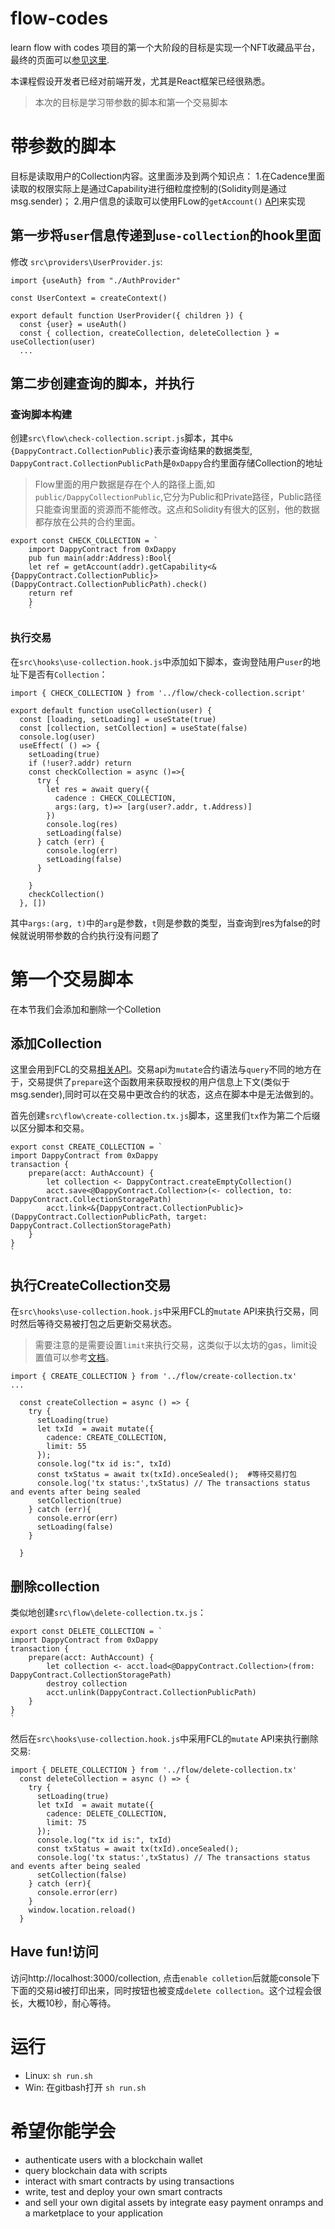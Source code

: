 # flow-codes
learn flow with codes
项目的第一个大阶段的目标是实现一个NFT收藏品平台，最终的页面可以[参见这里](https://flow-codes.vercel.app/).

本课程假设开发者已经对前端开发，尤其是React框架已经很熟悉。

> 本次的目标是学习带参数的脚本和第一个交易脚本

# 带参数的脚本

目标是读取用户的Collection内容。这里面涉及到两个知识点：
1.在Cadence里面读取的权限实际上是通过Capability进行细粒度控制的(Solidity则是通过msg.sender)；
2.用户信息的读取可以使用FLow的`getAccount()` [API](https://docs.onflow.org/flow-go-sdk/#get-account)来实现

## 第一步将`user`信息传递到`use-collection`的hook里面
修改 `src\providers\UserProvider.js`:

```
import {useAuth} from "./AuthProvider"

const UserContext = createContext()

export default function UserProvider({ children }) {
  const {user} = useAuth()
  const { collection, createCollection, deleteCollection } = useCollection(user)
  ...
```

## 第二步创建查询的脚本，并执行

### 查询脚本构建
创建`src\flow\check-collection.script.js`脚本，其中`&{DappyContract.CollectionPublic}`表示查询结果的数据类型, `DappyContract.CollectionPublicPath`是`0xDappy`合约里面存储Collection的地址
> Flow里面的用户数据是存在个人的路径上面,如`public/DappyCollectionPublic`,它分为Public和Private路径，Public路径只能查询里面的资源而不能修改。这点和Solidity有很大的区别，他的数据都存放在公共的合约里面。
```
export const CHECK_COLLECTION = `
    import DappyContract from 0xDappy
    pub fun main(addr:Address):Bool{
    let ref = getAccount(addr).getCapability<&{DappyContract.CollectionPublic}>(DappyContract.CollectionPublicPath).check()
    return ref
    }
    `
```

### 执行交易
在`src\hooks\use-collection.hook.js`中添加如下脚本，查询登陆用户`user`的地址下是否有`Collection`：

```
import { CHECK_COLLECTION } from '../flow/check-collection.script'

export default function useCollection(user) {
  const [loading, setLoading] = useState(true)
  const [collection, setCollection] = useState(false)
  console.log(user)
  useEffect( () => {
    setLoading(true)
    if (!user?.addr) return
    const checkCollection = async ()=>{
      try {
        let res = await query({
          cadence : CHECK_COLLECTION,
          args:(arg, t)=> [arg(user?.addr, t.Address)]
        })
        console.log(res)
        setLoading(false)
      } catch (err) {
        console.log(err)
        setLoading(false)
      }

    }
    checkCollection()
  }, [])
```
其中`args:(arg, t)`中的`arg`是参数，`t`则是参数的类型，当查询到res为false的时候就说明带参数的合约执行没有问题了


# 第一个交易脚本
在本节我们会添加和删除一个Colletion
## 添加Collection
这里会用到FCL的交易[相关API](https://docs.onflow.org/fcl/reference/transactions/#authorizing-a-transaction)。交易api为`mutate`合约语法与`query`不同的地方在于，交易提供了`prepare`这个函数用来获取授权的用户信息上下文(类似于msg.sender),同时可以在交易中更改合约的状态，这点在脚本中是无法做到的。

首先创建`src\flow\create-collection.tx.js`脚本，这里我们`tx`作为第二个后缀以区分脚本和交易。
```
export const CREATE_COLLECTION = `
import DappyContract from 0xDappy
transaction {
    prepare(acct: AuthAccount) {
        let collection <- DappyContract.createEmptyCollection()
        acct.save<@DappyContract.Collection>(<- collection, to: DappyContract.CollectionStoragePath)
        acct.link<&{DappyContract.CollectionPublic}>(DappyContract.CollectionPublicPath, target: DappyContract.CollectionStoragePath)
    }
}
`
```

## 执行CreateCollection交易
在`src\hooks\use-collection.hook.js`中采用FCL的`mutate` API来执行交易，同时然后等待交易被打包之后更新交易状态。
> 需要注意的是需要设置`limit`来执行交易，这类似于以太坊的gas，limit设置值可以参考[文档](https://docs.onflow.org/concepts/variable-transaction-fees/#configuring-execution-limits)。
```
import { CREATE_COLLECTION } from '../flow/create-collection.tx'
...

  const createCollection = async () => {
    try {
      setLoading(true)
      let txId  = await mutate({
        cadence: CREATE_COLLECTION,
        limit: 55
      });
      console.log("tx id is:", txId)
      const txStatus = await tx(txId).onceSealed();  #等待交易打包
      console.log('tx status:',txStatus) // The transactions status and events after being sealed
      setCollection(true)
    } catch (err){
      console.error(err)
      setLoading(false)
    }
 
  }
```

## 删除collection
类似地创建`src\flow\delete-collection.tx.js`：

```
export const DELETE_COLLECTION = `
import DappyContract from 0xDappy
transaction {
    prepare(acct: AuthAccount) {
        let collection <- acct.load<@DappyContract.Collection>(from: DappyContract.CollectionStoragePath)
        destroy collection
        acct.unlink(DappyContract.CollectionPublicPath)
    }
}
`
```

然后在`src\hooks\use-collection.hook.js`中采用FCL的`mutate` API来执行删除交易:

```
import { DELETE_COLLECTION } from '../flow/delete-collection.tx'
  const deleteCollection = async () => {
    try {
      setLoading(true)
      let txId  = await mutate({
        cadence: DELETE_COLLECTION,
        limit: 75
      });
      console.log("tx id is:", txId)
      const txStatus = await tx(txId).onceSealed();
      console.log('tx status:',txStatus) // The transactions status and events after being sealed
      setCollection(false)
    } catch (err){
      console.error(err)
    }
    window.location.reload()
  }
  ```

## Have fun!访问
访问http://localhost:3000/collection, 点击`enable colletion`后就能console下下面的交易id被打印出来，同时按钮也被变成`delete collection`。这个过程会很长，大概10秒，耐心等待。


# 运行

- Linux: `sh run.sh`
- Win: 在gitbash打开 `sh run.sh`

# 希望你能学会
- authenticate users with a blockchain wallet
- query blockchain data with scripts
- interact with smart contracts by using transactions
- write, test and deploy your own smart contracts
- and sell your own digital assets by integrate easy payment onramps and a marketplace to your application
